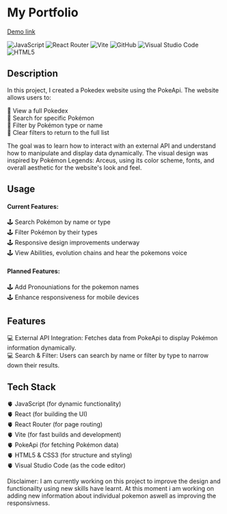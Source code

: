 # My Portfolio
<a href="https://my-portfolio-seven-eosin-21.vercel.app/" target="_blank">Demo link</a>

![JavaScript](https://img.shields.io/badge/javascript-%23323330.svg?style=for-the-badge&logo=javascript&logoColor=%23F7DF1E) ![React Router](https://img.shields.io/badge/React_Router-CA4245?style=for-the-badge&logo=react-router&logoColor=white) ![Vite](https://img.shields.io/badge/vite-%23646CFF.svg?style=for-the-badge&logo=vite&logoColor=white) ![GitHub](https://img.shields.io/badge/github-%23121011.svg?style=for-the-badge&logo=github&logoColor=white) ![Visual Studio Code](https://img.shields.io/badge/Visual%20Studio%20Code-0078d7.svg?style=for-the-badge&logo=visual-studio-code&logoColor=white) ![HTML5](https://img.shields.io/badge/html5-%23E34F26.svg?style=for-the-badge&logo=html5&logoColor=white)

## Description
In this project, I created a Pokedex website using the PokeApi. The website allows users to:

👾 View a full Pokedex <br/>
👾 Search for specific Pokémon <br/>
👾 Filter by Pokémon type or name <br/>
👾 Clear filters to return to the full list <br/>

The goal was to learn how to interact with an external API and understand how to manipulate and display data dynamically. The visual design was inspired by Pokémon Legends: Arceus, using its color scheme, fonts, and overall aesthetic for the website's look and feel.

## Usage
#### Current Features:
🕹️ Search Pokémon by name or type<br/>
🕹️ Filter Pokémon by their types<br/>
🕹️ Responsive design improvements underway<br/>
🕹️ View Abilities, evolution chains and hear the pokemons voice <br/>
#### Planned Features:
🕹️ Add Pronouniations for the pokemon names<br/>
🕹️ Enhance responsiveness for mobile devices<br/>

## Features
💻 External API Integration: Fetches data from PokeApi to display Pokémon information dynamically.<br/>
💻 Search & Filter: Users can search by name or filter by type to narrow down their results.<br/>

## Tech Stack
🫀 JavaScript (for dynamic functionality)<br/>
🫀 React (for building the UI)<br/>
🫀 React Router (for page routing)<br/>
🫀 Vite (for fast builds and development)<br/>
🫀 PokeApi (for fetching Pokémon data)<br/>
🫀 HTML5 & CSS3 (for structure and styling)<br/>
🫀 Visual Studio Code (as the code editor)<br/>

Disclaimer: I am currently working on this project to improve the design and functionailty using new skills have learnt. At this moment i am working on adding new information about individual pokemon aswell as improving the responsivness.
